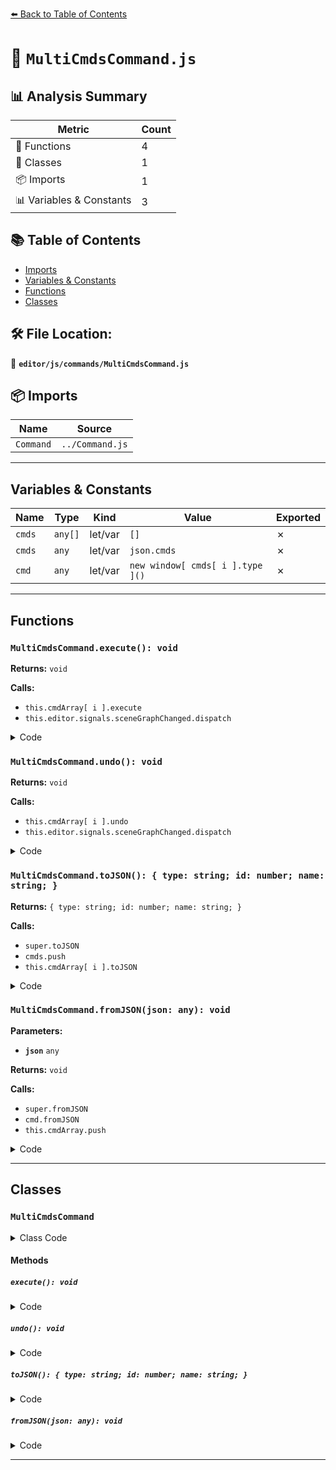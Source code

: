 [⬅️ Back to Table of Contents](../../../index.md)

# 📄 `MultiCmdsCommand.js`

## 📊 Analysis Summary

| Metric | Count |
|--------|-------|
| 🔧 Functions | 4 |
| 🧱 Classes | 1 |
| 📦 Imports | 1 |
| 📊 Variables & Constants | 3 |

## 📚 Table of Contents

- [Imports](#imports)
- [Variables & Constants](#variables-constants)
- [Functions](#functions)
- [Classes](#classes)

## 🛠️ File Location:
📂 **`editor/js/commands/MultiCmdsCommand.js`**

## 📦 Imports

| Name | Source |
|------|--------|
| `Command` | `../Command.js` |


---

## Variables & Constants

| Name | Type | Kind | Value | Exported |
|------|------|------|-------|----------|
| `cmds` | `any[]` | let/var | `[]` | ✗ |
| `cmds` | `any` | let/var | `json.cmds` | ✗ |
| `cmd` | `any` | let/var | `new window[ cmds[ i ].type ]()` | ✗ |


---

## Functions

### `MultiCmdsCommand.execute(): void`

**Returns:** `void`

**Calls:**

- `this.cmdArray[ i ].execute`
- `this.editor.signals.sceneGraphChanged.dispatch`

<details><summary>Code</summary>

```typescript
execute() {

		this.editor.signals.sceneGraphChanged.active = false;

		for ( let i = 0; i < this.cmdArray.length; i ++ ) {

			this.cmdArray[ i ].execute();

		}

		this.editor.signals.sceneGraphChanged.active = true;
		this.editor.signals.sceneGraphChanged.dispatch();

	}
```
</details>

### `MultiCmdsCommand.undo(): void`

**Returns:** `void`

**Calls:**

- `this.cmdArray[ i ].undo`
- `this.editor.signals.sceneGraphChanged.dispatch`

<details><summary>Code</summary>

```typescript
undo() {

		this.editor.signals.sceneGraphChanged.active = false;

		for ( let i = this.cmdArray.length - 1; i >= 0; i -- ) {

			this.cmdArray[ i ].undo();

		}

		this.editor.signals.sceneGraphChanged.active = true;
		this.editor.signals.sceneGraphChanged.dispatch();

	}
```
</details>

### `MultiCmdsCommand.toJSON(): { type: string; id: number; name: string; }`

**Returns:** `{ type: string; id: number; name: string; }`

**Calls:**

- `super.toJSON`
- `cmds.push`
- `this.cmdArray[ i ].toJSON`

<details><summary>Code</summary>

```typescript
toJSON() {

		const output = super.toJSON( this );

		const cmds = [];
		for ( let i = 0; i < this.cmdArray.length; i ++ ) {

			cmds.push( this.cmdArray[ i ].toJSON() );

		}

		output.cmds = cmds;

		return output;

	}
```
</details>

### `MultiCmdsCommand.fromJSON(json: any): void`

**Parameters:**

- **`json`** `any`

**Returns:** `void`

**Calls:**

- `super.fromJSON`
- `cmd.fromJSON`
- `this.cmdArray.push`

<details><summary>Code</summary>

```typescript
fromJSON( json ) {

		super.fromJSON( json );

		const cmds = json.cmds;
		for ( let i = 0; i < cmds.length; i ++ ) {

			const cmd = new window[ cmds[ i ].type ]();	// creates a new object of type "json.type"
			cmd.fromJSON( cmds[ i ] );
			this.cmdArray.push( cmd );

		}

	}
```
</details>


---

## Classes

### `MultiCmdsCommand`

<details><summary>Class Code</summary>

```ts
class MultiCmdsCommand extends Command {

	/**
	 * @param {Editor} editor
	 * @param {Array<Command>} [cmdArray=[]]
	 * @constructor
	 */
	constructor( editor, cmdArray = [] ) {

		super( editor );

		this.type = 'MultiCmdsCommand';
		this.name = editor.strings.getKey( 'command/MultiCmds' );

		this.cmdArray = cmdArray;

	}

	execute() {

		this.editor.signals.sceneGraphChanged.active = false;

		for ( let i = 0; i < this.cmdArray.length; i ++ ) {

			this.cmdArray[ i ].execute();

		}

		this.editor.signals.sceneGraphChanged.active = true;
		this.editor.signals.sceneGraphChanged.dispatch();

	}

	undo() {

		this.editor.signals.sceneGraphChanged.active = false;

		for ( let i = this.cmdArray.length - 1; i >= 0; i -- ) {

			this.cmdArray[ i ].undo();

		}

		this.editor.signals.sceneGraphChanged.active = true;
		this.editor.signals.sceneGraphChanged.dispatch();

	}

	toJSON() {

		const output = super.toJSON( this );

		const cmds = [];
		for ( let i = 0; i < this.cmdArray.length; i ++ ) {

			cmds.push( this.cmdArray[ i ].toJSON() );

		}

		output.cmds = cmds;

		return output;

	}

	fromJSON( json ) {

		super.fromJSON( json );

		const cmds = json.cmds;
		for ( let i = 0; i < cmds.length; i ++ ) {

			const cmd = new window[ cmds[ i ].type ]();	// creates a new object of type "json.type"
			cmd.fromJSON( cmds[ i ] );
			this.cmdArray.push( cmd );

		}

	}

}
```
</details>

#### Methods

##### `execute(): void`

<details><summary>Code</summary>

```ts
execute() {

		this.editor.signals.sceneGraphChanged.active = false;

		for ( let i = 0; i < this.cmdArray.length; i ++ ) {

			this.cmdArray[ i ].execute();

		}

		this.editor.signals.sceneGraphChanged.active = true;
		this.editor.signals.sceneGraphChanged.dispatch();

	}
```
</details>

##### `undo(): void`

<details><summary>Code</summary>

```ts
undo() {

		this.editor.signals.sceneGraphChanged.active = false;

		for ( let i = this.cmdArray.length - 1; i >= 0; i -- ) {

			this.cmdArray[ i ].undo();

		}

		this.editor.signals.sceneGraphChanged.active = true;
		this.editor.signals.sceneGraphChanged.dispatch();

	}
```
</details>

##### `toJSON(): { type: string; id: number; name: string; }`

<details><summary>Code</summary>

```ts
toJSON() {

		const output = super.toJSON( this );

		const cmds = [];
		for ( let i = 0; i < this.cmdArray.length; i ++ ) {

			cmds.push( this.cmdArray[ i ].toJSON() );

		}

		output.cmds = cmds;

		return output;

	}
```
</details>

##### `fromJSON(json: any): void`

<details><summary>Code</summary>

```ts
fromJSON( json ) {

		super.fromJSON( json );

		const cmds = json.cmds;
		for ( let i = 0; i < cmds.length; i ++ ) {

			const cmd = new window[ cmds[ i ].type ]();	// creates a new object of type "json.type"
			cmd.fromJSON( cmds[ i ] );
			this.cmdArray.push( cmd );

		}

	}
```
</details>


---